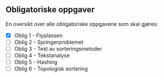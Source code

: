 ## Obligatoriske oppgaver

En oversikt over alle obligatoriske oppgavene som skal gjøres:

- [x] Oblig 1 - Flyplassen
- [ ] Oblig 2 - Springerproblemet
- [ ] Oblig 3 - Test av sorteringsmetoder
- [ ] Oblig 4 - Tekstanalyse
- [ ] Oblig 5 - Hashing
- [ ] Oblig 6 - Topologisk sortering
